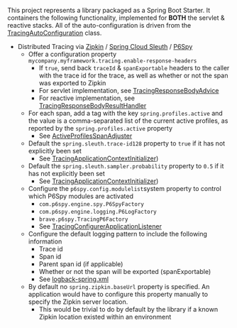 This project represents a library packaged as a Spring Boot Starter. It containers the following functionality, implemented for **BOTH** the servlet & reactive stacks. All of the auto-configuration is driven from the [TracingAutoConfiguration](src/main/java/com/mycompany/myframework/autoconfigure/tracing/TracingAutoConfiguration.java) class.

- Distributed Tracing via [Zipkin](https://zipkin.io) / [Spring Cloud Sleuth](https://cloud.spring.io/spring-cloud-sleuth/reference/html) / [P6Spy](https://github.com/p6spy/p6spy)
    - Offer a configuration property `mycompany.myframework.tracing.enable-response-headers`
        - If `true`, send back `traceId` & `spanExportable` headers to the caller with the trace id for the trace, as well as whether or not the span was exported to Zipkin
        - For servlet implementation, see [TracingResponseBodyAdvice](src/main/java/com/mycompany/myframework/tracing/servlet/TracingResponseBodyAdvice.java)
        - For reactive implementation, see [TracingResponseBodyResultHandler](src/main/java/com/mycompany/myframework/tracing/reactive/TracingResponseBodyResultHandler.java) 
    - For each span, add a tag with the key `spring.profiles.active` and the value is a comma-separated list of the current active profiles, as reported by the `spring.profiles.active` property
        - See [ActiveProfilesSpanAdjuster](src/main/java/com/mycompany/myframework/tracing/ActiveProfilesSpanAdjuster.java)
    - Default the `spring.sleuth.trace-id128` property to `true` if it has not explicitly been set
        - See [TracingApplicationContextInitializer](src/main/java/com/mycompany/myframework/autoconfigure/tracing/TracingApplicationContextInitializer.java))
    - Default the `spring.sleuth.sampler.probability` property to `0.5` if it has not explicitly been set
        - See [TracingApplicationContextInitializer](src/main/java/com/mycompany/myframework/autoconfigure/tracing/TracingApplicationContextInitializer.java))
    - Configure the `p6spy.config.modulelist`system property to control which P6Spy modules are activated
        - `com.p6spy.engine.spy.P6SpyFactory`
        - `com.p6spy.engine.logging.P6LogFactory`
        - `brave.p6spy.TracingP6Factory`
        - See [TracingConfigurerApplicationListener](src/main/java/com/mycompany/myframework/autoconfigure/tracing/TracingConfigurerApplicationListener.java)
    - Configure the default logging pattern to include the following information
        - Trace id
        - Span id
        - Parent span id (if applicable)
        - Whether or not the span will be exported (spanExportable)
        - See [logback-spring.xml](src/main/resources/logback-spring.xml)
    - By default no `spring.zipkin.baseUrl` property is specified. An application would have to configure this property manually to specify the Zipkin server location.
        - This would be trivial to do by default by the library if a known Zipkin location existed within an environment

